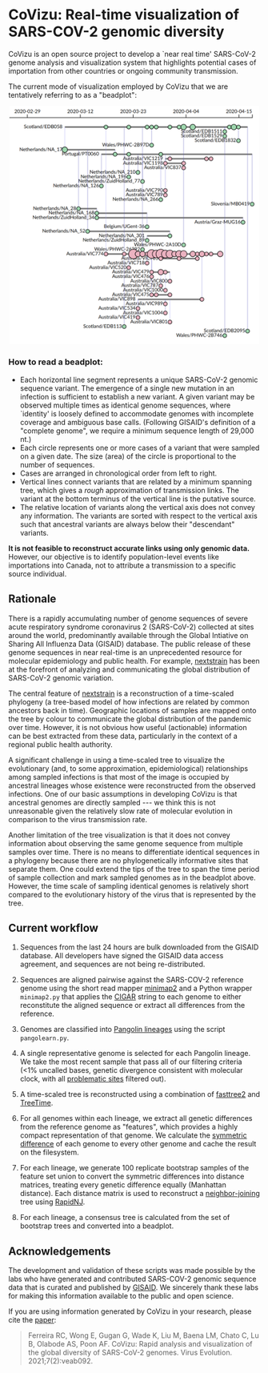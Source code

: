 # CoVizu: Real-time visualization of SARS-COV-2 genomic diversity

CoVizu is an open source project to develop a `near real time' SARS-CoV-2 genome analysis and visualization system that highlights potential cases of importation from other countries or ongoing community transmission.

The current mode of visualization employed by CoVizu that we are tentatively referring to as a "beadplot":

<p align="center">
<img src="doc/beadplot.png" width="500px"/>
</p>

### How to read a beadplot:

* Each horizontal line segment represents a unique SARS-CoV-2 genomic sequence variant.  The emergence of a single new mutation in an infection is sufficient to establish a new variant.  A given variant may be observed multiple times as identical genome sequences, where `identity' is loosely defined to accommodate genomes with incomplete coverage and ambiguous base calls.  (Following GISAID's definition of a "complete genome", we require a minimum sequence length of 29,000 nt.)
* Each circle represents one or more cases of a variant that were sampled on a given date.  The size (area) of the circle is proportional to the number of sequences.
* Cases are arranged in chronological order from left to right.
* Vertical lines connect variants that are related by a minimum spanning tree, which gives a *rough* approximation of transmission links.  The variant at the bottom terminus of the vertical line is the putative source.  
* The relative location of variants along the vertical axis does not convey any information.  The variants are sorted with respect to the vertical axis such that ancestral variants are always below their "descendant" variants.

**It is not feasible to reconstruct accurate links using only genomic data.**  However, our objective is to identify population-level events like importations into Canada, not to attribute a transmission to a specific source individual.


## Rationale

There is a rapidly accumulating number of genome sequences of severe acute 
respiratory syndrome coronavirus 2 (SARS-CoV-2) collected at sites around 
the world, predominantly available through the Global Intiative on Sharing 
All Influenza Data (GISAID) database.
The public release of these genome sequences in near real-time is an 
unprecedented resource for molecular epidemiology and public health.
For example, [nextstrain](http://nextstrain.org) has been at the forefront 
of analyzing and communicating the global distribution of SARS-CoV-2 genomic 
variation.

The central feature of [nextstrain](nextstrain.org) is a reconstruction of 
a time-scaled phylogeny (a tree-based model of how infections are related 
by common ancestors back in time).
Geographic locations of samples are mapped onto the tree by colour to 
communicate the global distribution of the pandemic over time.
However, it is not obvious how useful (actionable) information can be best 
extracted from these data, particularly in the context of a regional public 
health authority.

A significant challenge in using a time-scaled tree to visualize the 
evolutionary (and, to some approximation, epidemiological) relationships 
among sampled infections is that most of the image is occupied by 
ancestral lineages whose existence were reconstructed from the observed 
infections.
One of our basic assumptions in developing CoVizu is that ancestral genomes 
are directly sampled --- we think this is not unreasonable given the 
relatively slow rate of molecular evolution in comparison to the virus 
transmission rate.

Another limitation of the tree visualization is that it does not convey 
information about observing the same genome sequence from multiple samples 
over time.
There is no means to differentiate identical sequences in a phylogeny 
because there are no phylogenetically informative sites that separate them.
One could extend the tips of the tree to span the time period of sample 
collection and mark sampled genomes as in the beadplot above.
However, the time scale of sampling identical genomes is relatively short 
compared to the evolutionary history of the virus that is represented by 
the tree.


## Current workflow

1. Sequences from the last 24 hours are bulk downloaded from the GISAID database.  All developers have signed the GISAID data access agreement, and sequences are not being re-distributed.

2. Sequences are aligned pairwise against the SARS-COV-2 reference genome using the short read mapper [minimap2](https://github.com/lh3/minimap2) and a Python wrapper `minimap2.py` that applies the [CIGAR](https://samtools.github.io/hts-specs/SAMv1.pdf) string to each genome to either reconstitute the aligned sequence or extract all differences from the reference. 

3. Genomes are classified into [Pangolin lineages](https://github.com/cov-lineages/pangolin) using the script `pangolearn.py`.

3. A single representative genome is selected for each Pangolin lineage.  We take the most recent sample that pass all of our filtering criteria (<1% uncalled bases, genetic divergence consistent with molecular clock, with all [problematic sites](https://github.com/W-L/ProblematicSites_SARS-CoV2) filtered out).

4. A time-scaled tree is reconstructed using a combination of [fasttree2](http://www.microbesonline.org/fasttree/) and [TreeTime](https://github.com/neherlab/treetime).

5. For all genomes within each lineage, we extract all genetic differences from the reference genome as "features", which provides a highly compact representation of that genome.  We calculate the [symmetric difference](https://en.wikipedia.org/wiki/Symmetric_difference) of each genome to every other genome and cache the result on the filesystem.

6. For each lineage, we generate 100 replicate bootstrap samples of the feature set union to convert the symmetric differences into distance matrices, treating every genetic difference equally (Manhattan distance).  Each distance matrix is used to reconstruct a [neighbor-joining](https://en.wikipedia.org/wiki/Neighbor_joining) tree using [RapidNJ](https://birc.au.dk/software/rapidnj/).

7. For each lineage, a consensus tree is calculated from the set of bootstrap trees and converted into a beadplot.


## Acknowledgements
The development and validation of these scripts was made possible by the labs who have generated and contributed SARS-COV-2 genomic sequence data that is curated and published by [GISAID](https://www.gisaid.org/).  We sincerely thank these labs for making this information available to the public and open science.

If you are using information generated by CoVizu in your research, please cite the [paper](https://academic.oup.com/ve/article/7/2/veab092/6431771):

> Ferreira RC, Wong E, Gugan G, Wade K, Liu M, Baena LM, Chato C, Lu B, Olabode AS, Poon AF. CoVizu: Rapid analysis and visualization of the global diversity of SARS-CoV-2 genomes. Virus Evolution. 2021;7(2):veab092.
